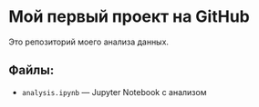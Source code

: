 # Мой первый проект на GitHub

Это репозиторий моего анализа данных.

## Файлы:
- `analysis.ipynb` — Jupyter Notebook с анализом
